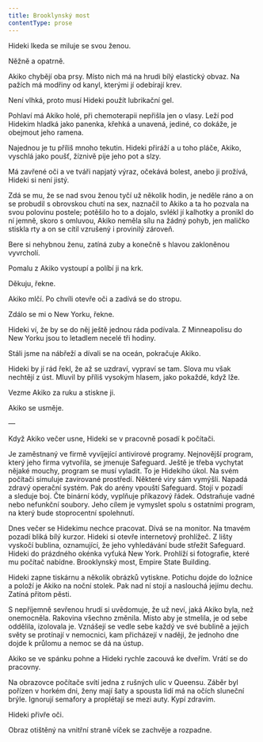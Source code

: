 ```yaml
---
title: Brooklynský most
contentType: prose
---
```


<section>

Hideki Ikeda se miluje se svou ženou.

Něžně a opatrně.

Akiko chybějí oba prsy. Místo nich má na hrudi bílý elastický obvaz. Na pažích má modřiny od kanyl, kterými jí odebírají krev.

Není vlhká, proto musí Hideki použít lubrikační gel.

Pohlaví má Akiko holé, při chemoterapii nepřišla jen o vlasy. Leží pod Hidekim hladká jako panenka, křehká a unavená, jediné, co dokáže, je obejmout jeho ramena.

Najednou je tu příliš mnoho tekutin. Hideki přiráží a u toho pláče, Akiko, vyschlá jako poušť, žíznivě pije jeho pot a slzy.

Má zavřené oči a ve tváři napjatý výraz, očekává bolest, anebo ji prožívá, Hideki si není jistý.

Zdá se mu, že se nad svou ženou tyčí už několik hodin, je neděle ráno a on se probudil s obrovskou chutí na sex, naznačil to Akiko a ta ho pozvala na svou polovinu postele; potěšilo ho to a dojalo, svlékl jí kalhotky a pronikl do ní jemně, skoro s omluvou, Akiko neměla sílu na žádný pohyb, jen maličko stiskla rty a on se cítil vzrušený i provinilý zároveň.

Bere si nehybnou ženu, zatíná zuby a konečně s hlavou zakloněnou vyvrcholí.

Pomalu z Akiko vystoupí a políbí ji na krk.

Děkuju, řekne.

Akiko mlčí. Po chvíli otevře oči a zadívá se do stropu.

Zdálo se mi o New Yorku, řekne.

Hideki ví, že by se do něj ještě jednou ráda podívala. Z Minneapolisu do New Yorku jsou to letadlem necelé tři hodiny.

Stáli jsme na nábřeží a dívali se na oceán, pokračuje Akiko.

Hideki by jí rád řekl, že až se uzdraví, vypraví se tam. Slova mu však nechtějí z úst. Mluvil by příliš vysokým hlasem, jako pokaždé, když lže.

Vezme Akiko za ruku a stiskne ji.

Akiko se usměje.

—

Když Akiko večer usne, Hideki se v pracovně posadí k počítači.

Je zaměstnaný ve firmě vyvíjející antivirové programy. Nejnovější program, který jeho firma vytvořila, se jmenuje Safeguard. Ještě je třeba vychytat nějaké mouchy, program se musí vyladit. To je Hidekiho úkol. Na svém počítači simuluje zavirované prostředí. Některé viry sám vymýšlí. Napadá zdravý operační systém. Pak do arény vpouští Safeguard. Stojí v pozadí a sleduje boj. Čte binární kódy, vyplňuje příkazový řádek. Odstraňuje vadné nebo nefunkční soubory. Jeho cílem je vymyslet spolu s ostatními program, na který bude stoprocentní spolehnutí.

Dnes večer se Hidekimu nechce pracovat. Dívá se na monitor. Na tmavém pozadí bliká bílý kurzor. Hideki si otevře internetový prohlížeč. Z lišty vyskočí bublina, oznamující, že jeho vyhledávání bude střežit Safeguard. Hideki do prázdného okénka vyťuká New York. Prohlíží si fotografie, které mu počítač nabídne. Brooklynský most, Empire State Building.

Hideki zapne tiskárnu a několik obrázků vytiskne. Potichu dojde do ložnice a položí je Akiko na noční stolek. Pak nad ní stojí a naslouchá jejímu dechu. Zatíná přitom pěsti.

S nepříjemně sevřenou hrudí si uvědomuje, že už neví, jaká Akiko byla, než onemocněla. Rakovina všechno změnila. Místo aby je stmelila, je od sebe oddělila, izolovala je. Vznášejí se vedle sebe každý ve své bublině a jejich světy se protínají v nemocnici, kam přicházejí v naději, že jednoho dne dojde k průlomu a nemoc se dá na ústup.

Akiko se ve spánku pohne a Hideki rychle zacouvá ke dveřím. Vrátí se do pracovny.

Na obrazovce počítače svítí jedna z rušných ulic v Queensu. Záběr byl pořízen v horkém dni, ženy mají šaty a spousta lidí má na očích sluneční brýle. Ignorují semafory a proplétají se mezi auty. Kypí zdravím.

Hideki přivře oči.

Obraz otištěný na vnitřní straně víček se zachvěje a rozpadne.

</section>
